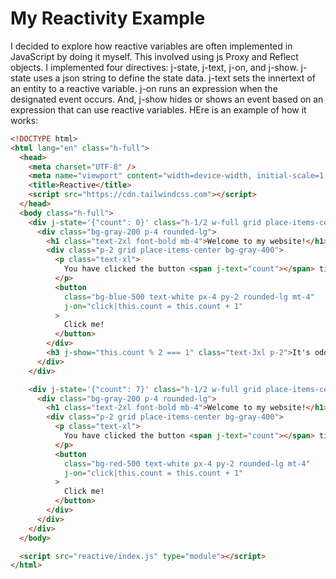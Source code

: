 # My Reactivity Example

I decided to explore how reactive variables are often implemented in JavaScript by doing it myself. This involved using js Proxy and Reflect objects. I implemented four directives: j-state, j-text, j-on, and j-show. j-state uses a json string to define the state data. j-text sets the innertext of an entity to a reactive variable. j-on runs an expression when the designated event occurs. And, j-show hides or shows an event based on an expression that can use reactive variables. HEre is an example of how it works:

```html
<!DOCTYPE html>
<html lang="en" class="h-full">
  <head>
    <meta charset="UTF-8" />
    <meta name="viewport" content="width=device-width, initial-scale=1.0" />
    <title>Reactive</title>
    <script src="https://cdn.tailwindcss.com"></script>
  </head>
  <body class="h-full">
    <div j-state='{"count": 0}' class="h-1/2 w-full grid place-items-center">
      <div class="bg-gray-200 p-4 rounded-lg">
        <h1 class="text-2xl font-bold mb-4">Welcome to my website!</h1>
        <div class="p-2 grid place-items-center bg-gray-400">
          <p class="text-xl">
            You have clicked the button <span j-text="count"></span> times
          </p>
          <button
            class="bg-blue-500 text-white px-4 py-2 rounded-lg mt-4"
            j-on="click|this.count = this.count + 1"
          >
            Click me!
          </button>
        </div>
        <h3 j-show="this.count % 2 === 1" class="text-3xl p-2">It's odd!</h3>
      </div>
    </div>

    <div j-state='{"count": 7}' class="h-1/2 w-full grid place-items-center">
      <div class="bg-gray-200 p-4 rounded-lg">
        <h1 class="text-2xl font-bold mb-4">Welcome to my website!</h1>
        <div class="p-2 grid place-items-center bg-gray-400">
          <p class="text-xl">
            You have clicked the button <span j-text="count"></span> times
          </p>
          <button
            class="bg-red-500 text-white px-4 py-2 rounded-lg mt-4"
            j-on="click|this.count = this.count + 1"
          >
            Click me!
          </button>
        </div>
      </div>
    </div>
  </body>

  <script src="reactive/index.js" type="module"></script>
</html>
```
